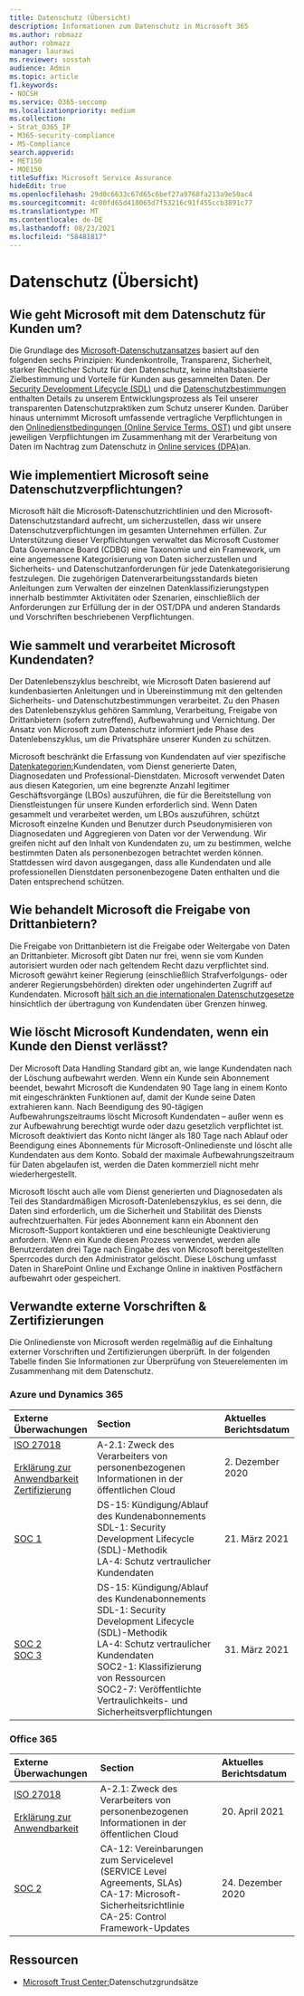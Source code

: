 ```yaml
---
title: Datenschutz (Übersicht)
description: Informationen zum Datenschutz in Microsoft 365
ms.author: robmazz
author: robmazz
manager: laurawi
ms.reviewer: sosstah
audience: Admin
ms.topic: article
f1.keywords:
- NOCSH
ms.service: O365-seccomp
ms.localizationpriority: medium
ms.collection:
- Strat_O365_IP
- M365-security-compliance
- MS-Compliance
search.appverid:
- MET150
- MOE150
titleSuffix: Microsoft Service Assurance
hideEdit: true
ms.openlocfilehash: 29d0c6633c67d65c6bef27a9768fa213a9e50ac4
ms.sourcegitcommit: 4c00fd65d418065d7f53216c91f455ccb3891c77
ms.translationtype: MT
ms.contentlocale: de-DE
ms.lasthandoff: 08/23/2021
ms.locfileid: "58481817"
---
```

# <a name="privacy-overview"></a>Datenschutz (Übersicht)

## <a name="how-does-microsoft-approach-privacy-for-customers"></a>Wie geht Microsoft mit dem Datenschutz für Kunden um?

Die Grundlage des [Microsoft-Datenschutzansatzes](https://privacy.microsoft.com/#whatinformationwecollectmodule) basiert auf den folgenden sechs Prinzipien: Kundenkontrolle, Transparenz, Sicherheit, starker Rechtlicher Schutz für den Datenschutz, keine inhaltsbasierte Zielbestimmung und Vorteile für Kunden aus gesammelten Daten. Der [Security Development Lifecycle (SDL)](https://www.microsoft.com/securityengineering/sdl/) und die [Datenschutzbestimmungen](https://privacy.microsoft.com/privacystatement) enthalten Details zu unserem Entwicklungsprozess als Teil unserer transparenten Datenschutzpraktiken zum Schutz unserer Kunden. Darüber hinaus unternimmt Microsoft umfassende vertragliche Verpflichtungen in den [Onlinedienstbedingungen (Online Service Terms, OST)](https://www.microsoft.com/licensing/product-licensing/products) und gibt unsere jeweiligen Verpflichtungen im Zusammenhang mit der Verarbeitung von Daten im Nachtrag zum Datenschutz in [Online services (DPA)](https://www.microsoftvolumelicensing.com/DocumentSearch.aspx?Mode=3&DocumentTypeId=67)an.

## <a name="how-does-microsoft-implement-its-privacy-commitments"></a>Wie implementiert Microsoft seine Datenschutzverpflichtungen?

Microsoft hält die Microsoft-Datenschutzrichtlinien und den Microsoft-Datenschutzstandard aufrecht, um sicherzustellen, dass wir unsere Datenschutzverpflichtungen im gesamten Unternehmen erfüllen. Zur Unterstützung dieser Verpflichtungen verwaltet das Microsoft Customer Data Governance Board (CDBG) eine Taxonomie und ein Framework, um eine angemessene Kategorisierung von Daten sicherzustellen und Sicherheits- und Datenschutzanforderungen für jede Datenkategorisierung festzulegen. Die zugehörigen Datenverarbeitungsstandards bieten Anleitungen zum Verwalten der einzelnen Datenklassifizierungstypen innerhalb bestimmter Aktivitäten oder Szenarien, einschließlich der Anforderungen zur Erfüllung der in der OST/DPA und anderen Standards und Vorschriften beschriebenen Verpflichtungen.

## <a name="how-does-microsoft-collect-and-process-customer-data"></a>Wie sammelt und verarbeitet Microsoft Kundendaten?

Der Datenlebenszyklus beschreibt, wie Microsoft Daten basierend auf kundenbasierten Anleitungen und in Übereinstimmung mit den geltenden Sicherheits- und Datenschutzbestimmungen verarbeitet. Zu den Phasen des Datenlebenszyklus gehören Sammlung, Verarbeitung, Freigabe von Drittanbietern (sofern zutreffend), Aufbewahrung und Vernichtung. Der Ansatz von Microsoft zum Datenschutz informiert jede Phase des Datenlebenszyklus, um die Privatsphäre unserer Kunden zu schützen.

Microsoft beschränkt die Erfassung von Kundendaten auf vier spezifische [Datenkategorien:](https://www.microsoft.com/trust-center/privacy/customer-data-definitions?rtc=1)Kundendaten, vom Dienst generierte Daten, Diagnosedaten und Professional-Dienstdaten. Microsoft verwendet Daten aus diesen Kategorien, um eine begrenzte Anzahl legitimer Geschäftsvorgänge (LBOs) auszuführen, die für die Bereitstellung von Dienstleistungen für unsere Kunden erforderlich sind. Wenn Daten gesammelt und verarbeitet werden, um LBOs auszuführen, schützt Microsoft einzelne Kunden und Benutzer durch Pseudonymisieren von Diagnosedaten und Aggregieren von Daten vor der Verwendung. Wir greifen nicht auf den Inhalt von Kundendaten zu, um zu bestimmen, welche bestimmten Daten als personenbezogen betrachtet werden können. Stattdessen wird davon ausgegangen, dass alle Kundendaten und alle professionellen Dienstdaten personenbezogene Daten enthalten und die Daten entsprechend schützen.

## <a name="how-does-microsoft-handle-third-party-sharing"></a>Wie behandelt Microsoft die Freigabe von Drittanbietern?

Die Freigabe von Drittanbietern ist die Freigabe oder Weitergabe von Daten an Drittanbieter. Microsoft gibt Daten nur frei, wenn sie vom Kunden autorisiert wurden oder nach geltendem Recht dazu verpflichtet sind. Microsoft gewährt keiner Regierung (einschließlich Strafverfolgungs- oder anderer Regierungsbehörden) direkten oder ungehinderten Zugriff auf Kundendaten. Microsoft [hält sich an die internationalen Datenschutzgesetze](https://www.microsoft.com/trust-center/privacy/data-location) hinsichtlich der übertragung von Kundendaten über Grenzen hinweg.

## <a name="how-does-microsoft-delete-customer-data-when-a-customer-leaves-the-service"></a>Wie löscht Microsoft Kundendaten, wenn ein Kunde den Dienst verlässt?

Der Microsoft Data Handling Standard gibt an, wie lange Kundendaten nach der Löschung aufbewahrt werden. Wenn ein Kunde sein Abonnement beendet, bewahrt Microsoft die Kundendaten 90 Tage lang in einem Konto mit eingeschränkten Funktionen auf, damit der Kunde seine Daten extrahieren kann. Nach Beendigung des 90-tägigen Aufbewahrungszeitraums löscht Microsoft Kundendaten – außer wenn es zur Aufbewahrung berechtigt wurde oder dazu gesetzlich verpflichtet ist. Microsoft deaktiviert das Konto nicht länger als 180 Tage nach Ablauf oder Beendigung eines Abonnements für Microsoft-Onlinedienste und löscht alle Kundendaten aus dem Konto. Sobald der maximale Aufbewahrungszeitraum für Daten abgelaufen ist, werden die Daten kommerziell nicht mehr wiederhergestellt.

Microsoft löscht auch alle vom Dienst generierten und Diagnosedaten als Teil des Standardmäßigen Microsoft-Datenlebenszyklus, es sei denn, die Daten sind erforderlich, um die Sicherheit und Stabilität des Diensts aufrechtzuerhalten. Für jedes Abonnement kann ein Abonnent den Microsoft-Support kontaktieren und eine beschleunigte Deaktivierung anfordern. Wenn ein Kunde diesen Prozess verwendet, werden alle Benutzerdaten drei Tage nach Eingabe des von Microsoft bereitgestellten Sperrcodes durch den Administrator gelöscht. Diese Löschung umfasst Daten in SharePoint Online und Exchange Online in inaktiven Postfächern aufbewahrt oder gespeichert.

## <a name="related-external-regulations--certifications"></a>Verwandte externe Vorschriften & Zertifizierungen

Die Onlinedienste von Microsoft werden regelmäßig auf die Einhaltung externer Vorschriften und Zertifizierungen überprüft. In der folgenden Tabelle finden Sie Informationen zur Überprüfung von Steuerelementen im Zusammenhang mit dem Datenschutz.

### <a name="azure-and-dynamics-365"></a>Azure und Dynamics 365

| **Externe Überwachungen** | **Section** | **Aktuelles Berichtsdatum** |
|:--------------------|:------------|:-----------------------|  
| [ISO 27018](https://servicetrust.microsoft.com/ViewPage/MSComplianceGuideV3?command=Download&downloadType=Document&downloadId=e9116047-f327-430c-a83f-166b7e561ad6&tab=7027ead0-3d6b-11e9-b9e1-290b1eb4cdeb&docTab=7027ead0-3d6b-11e9-b9e1-290b1eb4cdeb_ISO_Reports) <br><br> [Erklärung zur Anwendbarkeit](https://servicetrust.microsoft.com/ViewPage/MSComplianceGuideV3?command=Download&downloadType=Document&downloadId=00af6c3e-7f3e-4e0d-8b0e-79f45ef2cef1&tab=7027ead0-3d6b-11e9-b9e1-290b1eb4cdeb&docTab=7027ead0-3d6b-11e9-b9e1-290b1eb4cdeb_ISO_Reports) <br> [Zertifizierung](https://servicetrust.microsoft.com/ViewPage/MSComplianceGuideV3?command=Download&downloadType=Document&downloadId=56904fc3-0942-4ff5-9eef-7cabc751a25c&tab=7027ead0-3d6b-11e9-b9e1-290b1eb4cdeb&docTab=7027ead0-3d6b-11e9-b9e1-290b1eb4cdeb_ISO_Reports) | A-2.1: Zweck des Verarbeiters von personenbezogenen Informationen in der öffentlichen Cloud | 2. Dezember 2020 |
| [SOC 1](https://servicetrust.microsoft.com/ViewPage/MSComplianceGuideV3?command=Download&downloadType=Document&downloadId=b8721ebd-af20-42fe-b22f-8332b0a19517&tab=7027ead0-3d6b-11e9-b9e1-290b1eb4cdeb&docTab=7027ead0-3d6b-11e9-b9e1-290b1eb4cdeb_SOC_%2F_SSAE_16_Reports) | DS-15: Kündigung/Ablauf des Kundenabonnements <br> SDL-1: Security Development Lifecycle (SDL)-Methodik <br> LA-4: Schutz vertraulicher Kundendaten | 21. März 2021 |
| [SOC 2](https://servicetrust.microsoft.com/ViewPage/MSComplianceGuideV3?command=Download&downloadType=Document&downloadId=234a0f57-83c1-4afc-a586-a0e7a59592f7&tab=7027ead0-3d6b-11e9-b9e1-290b1eb4cdeb&docTab=7027ead0-3d6b-11e9-b9e1-290b1eb4cdeb_SOC_%2F_SSAE_16_Reports) <br> [SOC 3](https://servicetrust.microsoft.com/ViewPage/MSComplianceGuideV3?command=Download&downloadType=Document&downloadId=75c8cbf6-e456-473c-a05e-34fea888ec2a&tab=7027ead0-3d6b-11e9-b9e1-290b1eb4cdeb&docTab=7027ead0-3d6b-11e9-b9e1-290b1eb4cdeb_SOC_%2F_SSAE_16_Reports) | DS-15: Kündigung/Ablauf des Kundenabonnements <br> SDL-1: Security Development Lifecycle (SDL)-Methodik <br> LA-4: Schutz vertraulicher Kundendaten <br> SOC2-1: Klassifizierung von Ressourcen <br> SOC2-7: Veröffentlichte Vertraulichkeits- und Sicherheitsverpflichtungen | 31. März 2021 |

### <a name="office-365"></a>Office 365

| **Externe Überwachungen** | **Section** | **Aktuelles Berichtsdatum** |
|:--------------------|:------------|:-----------------------|  
| [ISO 27018](https://servicetrust.microsoft.com/ViewPage/MSComplianceGuideV3?command=Download&downloadType=Document&downloadId=8d625374-4f2d-49f8-9d37-a4281ba98222&tab=7027ead0-3d6b-11e9-b9e1-290b1eb4cdeb&docTab=7027ead0-3d6b-11e9-b9e1-290b1eb4cdeb_ISO_Reports) <br><br> [Erklärung zur Anwendbarkeit](https://servicetrust.microsoft.com/ViewPage/MSComplianceGuideV3?command=Download&downloadType=Document&downloadId=c0df4ce8-c77e-4183-84eb-c8688470d8b1&tab=7027ead0-3d6b-11e9-b9e1-290b1eb4cdeb&docTab=7027ead0-3d6b-11e9-b9e1-290b1eb4cdeb_ISO_Reports) | A-2.1: Zweck des Verarbeiters von personenbezogenen Informationen in der öffentlichen Cloud | 20. April 2021 |
| [SOC 2](https://servicetrust.microsoft.com/ViewPage/MSComplianceGuideV3?command=Download&downloadType=Document&downloadId=a73c1738-7892-42b7-acd3-87b6371c53f6&tab=7027ead0-3d6b-11e9-b9e1-290b1eb4cdeb&docTab=7027ead0-3d6b-11e9-b9e1-290b1eb4cdeb_SOC_%2F_SSAE_16_Reports) | CA-12: Vereinbarungen zum Servicelevel (SERVICE Level Agreements, SLAs) <br> CA-17: Microsoft-Sicherheitsrichtlinie <br> CA-25: Control Framework-Updates | 24. Dezember 2020 |

## <a name="resources"></a>Ressourcen

- [Microsoft Trust Center:](https://www.microsoft.com/trust-center/privacy)Datenschutzgrundsätze
